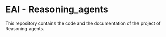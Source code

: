 # EAI - Reasoning_agents
This repository contains the code and the documentation of the project of Reasoning agents.
